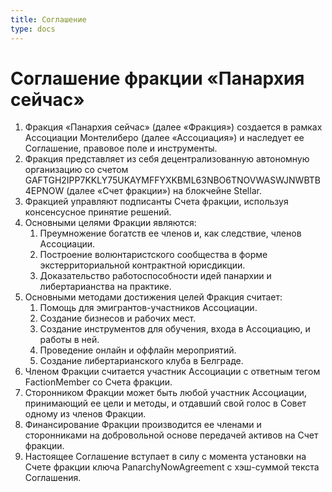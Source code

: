 ```yaml
---
title: Соглашение
type: docs
---
```


# Соглашение фракции «Панархия сейчас»
1. Фракция «Панархия сейчас» (далее «Фракция») создается в рамках Ассоциации Монтелиберо (далее «Ассоциация») и наследует ее Соглашение, правовое поле и инструменты.
2. Фракция представляет из себя децентрализованную автономную организацию со счетом GAFTGH2IPP7KKLY75UKAYMFFYXKBML63NBO6TNOVWASWJNWBTB4EPNOW (далее «Счет фракции») на блокчейне Stellar.
3. Фракцией управляют подписанты Счета фракции, используя консенсусное принятие решений.
4. Основными целями Фракции являются:
    1. Преумножение богатств ее членов и, как следствие, членов Ассоциации.
    2. Построение волюнтаристского сообщества в форме экстерриториальной контрактной юрисдикции.
    3. Доказательство работоспособности идей панархии и либертарианства на практике.
5. Основными методами достижения целей Фракция считает:
    1. Помощь для эмигрантов-участников Ассоциации.
    2. Создание бизнесов и рабочих мест.
    3. Создание инструментов для обучения, входа в Ассоциацию, и работы в ней.
    4. Проведение онлайн и оффлайн мероприятий.
    5. Создание либертарианского клуба в Белграде.
6. Членом Фракции считается участник Ассоциации с ответным тегом FactionMember со Счета фракции.
7. Сторонником Фракции может быть любой участник Ассоциации, принимающий ее цели и методы, и отдавший свой голос в Совет одному из членов Фракции.
8. Финансирование Фракции производится ее членами и сторонниками на добровольной основе передачей активов на Счет фракции.
9. Настоящее Соглашение вступает в силу с момента установки на Счете фракции ключа PanarchyNowAgreement с хэш-суммой текста Соглашения.

